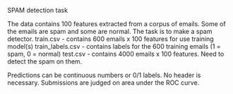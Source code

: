 
SPAM detection task

The data contains 100 features extracted from a corpus of emails. Some of the emails are spam and some are normal. 
The task is to make a spam detector. train.csv - contains 600 emails x 100 features for use training model(s) train_labels.csv - contains labels for the 600 training emails (1 = spam, 0 = normal) test.csv - contains 4000 emails x 100 features. Need to detect the spam on them.

Predictions can be continuous numbers or 0/1 labels. No header is necessary. Submissions are judged on area under the ROC curve.
